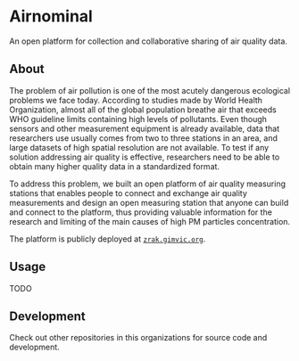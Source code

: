 # Airnominal

An open platform for collection and collaborative sharing of air quality data.

## About

The problem of air pollution is one of the most acutely dangerous ecological problems we face today. According to studies made by World Health Organization, almost all of the global population breathe air that exceeds WHO guideline limits containing high levels of pollutants. Even though sensors and other measurement equipment is already available, data that researchers use usually comes from two to three stations in an area, and large datasets of high spatial resolution are not available. To test if any solution addressing air quality is effective, researchers need to be able to obtain many higher quality data in a standardized format.

To address this problem, we built an open platform of air quality measuring stations that enables people to connect and exchange air quality measurements and design an open measuring station that anyone can build and connect to the platform, thus providing valuable information for the research and limiting of the main causes of high PM particles concentration.

The platform is publicly deployed at [`zrak.gimvic.org`](https://zrak.gimvic.org).

## Usage

TODO

## Development

Check out other repositories in this organizations for source code and development.
